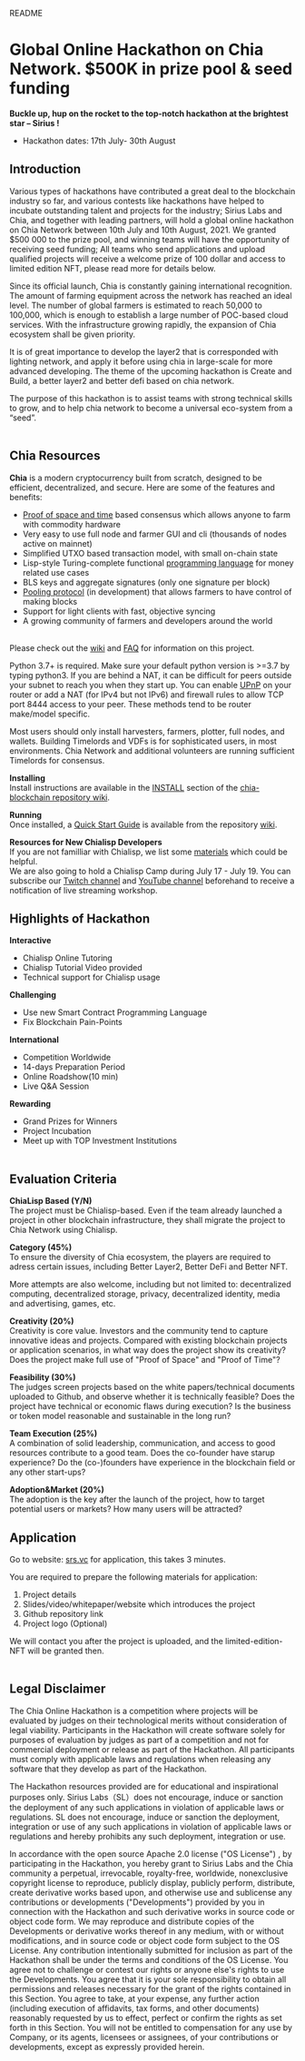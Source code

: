 README<br>
# Global Online Hackathon on Chia Network. $500K in prize pool & seed funding

**Buckle up, hup on the rocket to the top-notch hackathon at the brightest star – Sirius !**
  * Hackathon dates: 17th July- 30th August

## Introduction
Various types of hackathons have contributed a great deal to the blockchain industry so far, and various contests like hackathons have helped to incubate outstanding talent and projects for the industry; Sirius Labs and Chia, and together with leading partners, will hold a global online hackathon on Chia Network between 10th July and 10th August, 2021. We granted $500 000 to the prize pool, and winning teams will have the opportunity of receiving seed funding; All teams who send applications and upload qualified projects will receive a welcome prize of 100 dollar and access to limited edition NFT, please read more for details below.

Since its official launch, Chia is constantly gaining international recognition. The amount of farming equipment across the network has reached an ideal level. The number of global farmers is estimated to reach 50,000 to 100,000, which is enough to establish a large number of POC-based cloud services. With the infrastructure growing rapidly, the expansion of Chia ecosystem shall be given priority.

It is of great importance to develop the layer2 that is corresponded with lighting network, and apply it before using chia in large-scale for more advanced developing. The theme of the upcoming hackathon is Create and Build, a better layer2 and better defi based on chia network.

The purpose of this hackathon is to assist teams with strong technical skills to grow, and to help chia network to become a universal eco-system from a “seed”. <br><br>

## Chia Resources
**Chia** is a modern cryptocurrency built from scratch, designed to be efficient, decentralized, and secure. Here are some of the features and benefits:<br>
- [Proof of space and time](https://docs.google.com/document/d/1tmRIb7lgi4QfKkNaxuKOBHRmwbVlGL4f7EsBDr_5xZE/edit) based consensus which allows anyone to farm with commodity hardware<br>
- Very easy to use full node and farmer GUI and cli (thousands of nodes active on mainnet)<br>
- Simplified UTXO based transaction model, with small on-chain state<br>
- Lisp-style Turing-complete functional [programming language](https://chialisp.com/) for money related use cases<br>
- BLS keys and aggregate signatures (only one signature per block)<br>
- [Pooling protocol](https://www.chia.net/2020/11/10/pools-in-chia.html) (in development) that allows farmers to have control of making blocks<br>
- Support for light clients with fast, objective syncing<br>
- A growing community of farmers and developers around the world<br><br>

Please check out the [wiki](https://github.com/Chia-Network/chia-blockchain/wiki) and [FAQ](https://github.com/Chia-Network/chia-blockchain/wiki/FAQ) for information on this project.

Python 3.7+ is required. Make sure your default python version is >=3.7 by typing python3.
If you are behind a NAT, it can be difficult for peers outside your subnet to reach you when they start up. You can enable [UPnP](https://www.homenethowto.com/ports-and-nat/upnp-automatic-port-forward/) on your router or add a NAT (for IPv4 but not IPv6) and firewall rules to allow TCP port 8444 access to your peer. These methods tend to be router make/model specific.

Most users should only install harvesters, farmers, plotter, full nodes, and wallets. Building Timelords and VDFs is for sophisticated users, in most environments. Chia Network and additional volunteers are running sufficient Timelords for consensus.

**Installing**<br>
Install instructions are available in the [INSTALL](https://github.com/Chia-Network/chia-blockchain/wiki/INSTALL) section of the [chia-blockchain repository wiki](https://github.com/Chia-Network/chia-blockchain/wiki).

**Running**<br>
Once installed, a [Quick Start Guide](https://github.com/Chia-Network/chia-blockchain/wiki/Quick-Start-Guide) is available from the repository [wiki](https://github.com/Chia-Network/chia-blockchain/wiki).<br>

**Resources for New Chialisp Developers**<br>
If you are not familliar with Chialisp, we list some [materials](ChiaLisp_resource.md) which could be helpful.<br>
We are also going to hold a Chialisp Camp during July 17 - July 19. You can subscribe our [Twitch channel]() and [YouTube channel]() beforehand to receive a notification of live streaming workshop.


## Highlights of Hackathon
**Interactive**
- Chialisp Online Tutoring
- Chialisp Tutorial Video provided
- Technical support for Chialisp usage

**Challenging**
- Use new Smart Contract Programming Language
- Fix Blockchain Pain-Points

**International**
-	Competition Worldwide
-	14-days Preparation Period
-	Online Roadshow(10 min)
-	Live Q&A Session

**Rewarding**
-	Grand Prizes for Winners
-	Project Incubation
-	Meet up with TOP Investment Institutions<br><br>

## Evaluation Criteria
**ChiaLisp Based (Y/N)**<br>
The project must be Chialisp-based. Even if the team already launched a project in other blockchain infrastructure, they shall migrate the project to Chia Network using Chialisp.

**Category (45%)** <br>
To ensure the diversity of Chia ecosystem, the players are required to adress certain issues, including Better Layer2, Better DeFi and Better NFT.

More attempts are also welcome, including but not limited to: decentralized computing, decentralized storage, privacy, decentralized identity, media and advertising, games, etc.

**Creativity (20%)**<br>
Creativity is core value. Investors and the community tend to capture innovative ideas and projects. Compared with existing blockchain projects or application scenarios, in what way does the project show its creativity? Does the project make full use of "Proof of Space" and "Proof of Time"?

**Feasibility (30%)**<br>
The judges screen projects based on the white papers/technical documents uploaded to Github, and observe whether it is technically feasible? Does the project have technical or economic flaws during execution? Is the business or token model reasonable and sustainable in the long run?

**Team Execution (25%)**<br>
A combination of solid leadership, communication, and access to good resources contribute to a good team. Does the co-founder have starup experience? Do the (co-)founders have experience in the blockchain field or any other start-ups?

**Adoption&Market (20%)**<br>
The adoption is the key after the launch of the project, how to target potential users or markets? How many users will be attracted?

## Application
Go to website: [srs.vc](http://srs.vc/#/) for application, this takes 3 minutes.

You are required to prepare the following materials for application: 
1) Project details 
2) Slides/video/whitepaper/website which introduces the project 
3) Github repository link
4) Project logo (Optional)

We will contact you after the project is uploaded, and the limited-edition-NFT will be granted then.<br><br>


## Legal Disclaimer
The Chia Online Hackathon is a competition where projects will be evaluated by judges on their technological merits without consideration of legal viability. Participants in the Hackathon will create software solely for purposes of evaluation by judges as part of a competition and not for commercial deployment or release as part of the Hackathon. All participants must comply with applicable laws and regulations when releasing any software that they develop as part of the Hackathon.

The Hackathon resources provided are for educational and inspirational purposes only. Sirius Labs（SL）does not encourage, induce or sanction the deployment of any such applications in violation of applicable laws or regulations. SL does not encourage, induce or sanction the deployment, integration or use of any such applications in violation of applicable laws or regulations and hereby prohibits any such deployment, integration or use.

In accordance with the open source Apache 2.0 license ("OS License") , by participating in the Hackathon, you hereby grant to Sirius Labs and the Chia community a perpetual, irrevocable, royalty-free, worldwide, nonexclusive copyright license to reproduce, publicly display, publicly perform, distribute, create derivative works based upon, and otherwise use and sublicense any contributions or developments ("Developments") provided by you in connection with the Hackathon and such derivative works in source code or object code form. We may reproduce and distribute copies of the Developments or derivative works thereof in any medium, with or without modifications, and in source code or object code form subject to the OS License. Any contribution intentionally submitted for inclusion as part of the Hackathon shall be under the terms and conditions of the OS License. You agree not to challenge or contest our rights or anyone else's rights to use the Developments. You agree that it is your sole responsibility to obtain all permissions and releases necessary for the grant of the rights contained in this Section. You agree to take, at your expense, any further action (including execution of affidavits, tax forms, and other documents) reasonably requested by us to effect, perfect or confirm the rights as set forth in this Section. You will not be entitled to compensation for any use by Company, or its agents, licensees or assignees, of your contributions or developments, except as expressly provided herein.
